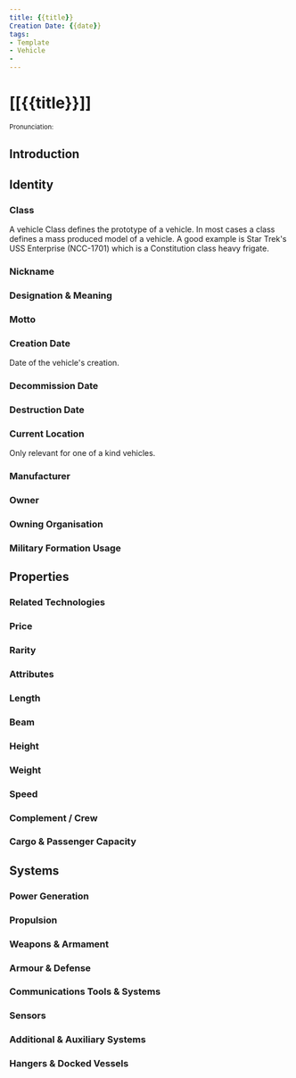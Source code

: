```yaml
---
title: {{title}}
Creation Date: {{date}}
tags:
- Template
- Vehicle
- 
---
```


# [[{{title}}]]
<small>Pronunciation:</small>

## Introduction
## Identity
### Class
A vehicle Class defines the prototype of a vehicle. In most cases a class defines a mass produced model of a vehicle. A good example is Star Trek's USS Enterprise (NCC-1701) which is a Constitution class heavy frigate.
### Nickname
### Designation & Meaning
### Motto
### Creation Date
Date of the vehicle's creation.
### Decommission Date
### Destruction Date
### Current Location
Only relevant for one of a kind vehicles.
### Manufacturer
### Owner
### Owning Organisation
### Military Formation Usage
## Properties
### Related Technologies
### Price
### Rarity
### Attributes
### Length
### Beam
### Height
### Weight
### Speed
### Complement / Crew
### Cargo & Passenger Capacity
## Systems
### Power Generation
### Propulsion
### Weapons & Armament
### Armour & Defense
### Communications Tools & Systems
### Sensors
### Additional & Auxiliary Systems
### Hangers & Docked Vessels